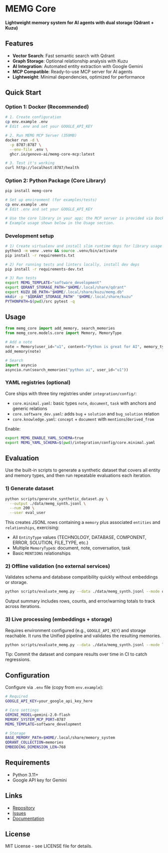 # MEMG Core

**Lightweight memory system for AI agents with dual storage (Qdrant + Kuzu)**

## Features

- **Vector Search**: Fast semantic search with Qdrant
- **Graph Storage**: Optional relationship analysis with Kuzu
- **AI Integration**: Automated entity extraction with Google Gemini
- **MCP Compatible**: Ready-to-use MCP server for AI agents
- **Lightweight**: Minimal dependencies, optimized for performance

## Quick Start

### Option 1: Docker (Recommended)
```bash
# 1. Create configuration
cp env.example .env
# Edit .env and set your GOOGLE_API_KEY

# 2. Run MEMG MCP Server (359MB)
docker run -d \
  -p 8787:8787 \
  --env-file .env \
  ghcr.io/genovo-ai/memg-core-mcp:latest

# 3. Test it's working
curl http://localhost:8787/health
```

### Option 2: Python Package (Core Library)
```bash
pip install memg-core

# Set up environment (for examples/tests)
cp env.example .env
# Edit .env and set your GOOGLE_API_KEY

# Use the core library in your app; the MCP server is provided via Docker image
# Example usage shown below in the Usage section.
```

### Development setup
```bash
# 1) Create virtualenv and install slim runtime deps for library usage
python3 -m venv .venv && source .venv/bin/activate
pip install -r requirements.txt

# 2) For running tests and linters locally, install dev deps
pip install -r requirements-dev.txt

# 3) Run tests
export MEMG_TEMPLATE="software_development"
export QDRANT_STORAGE_PATH="$HOME/.local/share/qdrant"
export KUZU_DB_PATH="$HOME/.local/share/kuzu/memg.db"
mkdir -p "$QDRANT_STORAGE_PATH" "$HOME/.local/share/kuzu"
PYTHONPATH=$(pwd)/src pytest -q
```

## Usage

```python
from memg_core import add_memory, search_memories
from memg_core.models.core import Memory, MemoryType

# Add a note
note = Memory(user_id="u1", content="Python is great for AI", memory_type=MemoryType.NOTE)
add_memory(note)

# Search
import asyncio
asyncio.run(search_memories("python ai", user_id="u1"))
```

### YAML registries (optional)

Core ships with three tiny registries under `integration/config/`:

- `core.minimal.yaml`: basic types `note`, `document`, `task` with anchors and generic relations
- `core.software_dev.yaml`: adds `bug` + `solution` and `bug_solution` relation
- `core.knowledge.yaml`: `concept` + `document` with `mentions`/`derived_from`

Enable:

```bash
export MEMG_ENABLE_YAML_SCHEMA=true
export MEMG_YAML_SCHEMA=$(pwd)/integration/config/core.minimal.yaml
```

## Evaluation

Use the built-in scripts to generate a synthetic dataset that covers all entity and memory types, and then run repeatable evaluations each iteration.

### 1) Generate dataset
```bash
python scripts/generate_synthetic_dataset.py \
  --output ./data/memg_synth.jsonl \
  --num 200 \
  --user eval_user
```

This creates JSONL rows containing a `memory` plus associated `entities` and `relationships`, exercising:
- All `EntityType` values (TECHNOLOGY, DATABASE, COMPONENT, ERROR, SOLUTION, FILE_TYPE, etc.)
- Multiple `MemoryType`s: document, note, conversation, task
- Basic `MENTIONS` relationships

### 2) Offline validation (no external services)
Validates schema and database compatibility quickly without embeddings or storage.
```bash
python scripts/evaluate_memg.py --data ./data/memg_synth.jsonl --mode offline
```
Output summary includes rows, counts, and error/warning totals to track across iterations.

### 3) Live processing (embeddings + storage)
Requires environment configured (e.g., `GOOGLE_API_KEY`) and storage reachable. It runs the Unified pipeline and validates the resulting memories.
```bash
python scripts/evaluate_memg.py --data ./data/memg_synth.jsonl --mode live
```

Tip: Commit the dataset and compare results over time in CI to catch regressions.

## Configuration

Configure via `.env` file (copy from `env.example`):

```bash
# Required
GOOGLE_API_KEY=your_google_api_key_here

# Core settings
GEMINI_MODEL=gemini-2.0-flash
MEMORY_SYSTEM_MCP_PORT=8787
MEMG_TEMPLATE=software_development

# Storage
BASE_MEMORY_PATH=$HOME/.local/share/memory_system
QDRANT_COLLECTION=memories
EMBEDDING_DIMENSION_LEN=768
```

## Requirements

- Python 3.11+
- Google API key for Gemini

## Links

- [Repository](https://github.com/genovo-ai/memg-core)
- [Issues](https://github.com/genovo-ai/memg-core/issues)
- [Documentation](https://github.com/genovo-ai/memg-core#readme)

## License

MIT License - see LICENSE file for details.
